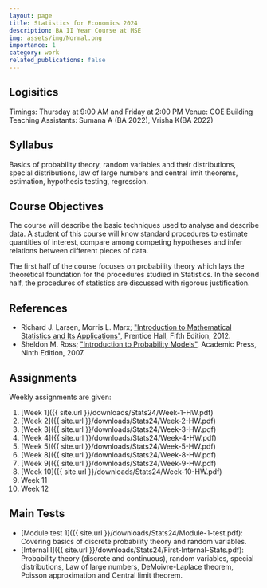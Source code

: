 ```yaml
---
layout: page
title: Statistics for Economics 2024
description: BA II Year Course at MSE
img: assets/img/Normal.png
importance: 1
category: work
related_publications: false
---
```


## Logisitics 
Timings: Thursday at 9:00 AM and Friday at 2:00 PM
Venue: COE Building
Teaching Assistants: Sumana A (BA 2022), Vrisha K(BA 2022)
## Syllabus
Basics of probability theory, random variables and their distributions, special distributions, law of large numbers and central limit theorems, estimation, hypothesis testing, regression.

## Course Objectives
The course will describe the basic techniques used to analyse and describe data. A student of this course will know standard procedures to estimate quantities of interest, compare among competing hypotheses and infer relations between different pieces of data. 

The first half of the course focuses on probability theory which lays the theoretical foundation for the procedures studied in Statistics. In the second half, the procedures of statistics are discussed with rigorous justification.  
## References


- Richard J. Larsen, Morris L. Marx; ["Introduction to Mathematical Statistics and Its Applications"](https://www.google.co.in/books/edition/An_Introduction_to_Mathematical_Statisti/tZdbRAAACAAJ?hl=en), Prentice Hall, Fifth Edition, 2012.
- Sheldon M. Ross; ["Introduction to Probability Models"](https://www.google.co.in/books/edition/Introduction_to_Probability_Models/1uxBwhAb_zYC?hl=en&gbpv=0), Academic Press, Ninth Edition, 2007.
## Assignments

Weekly assignments are given:
1) [Week 1]({{ site.url }}/downloads/Stats24/Week-1-HW.pdf)
2) [Week 2]({{ site.url }}/downloads/Stats24/Week-2-HW.pdf)
3) [Week 3]({{ site.url }}/downloads/Stats24/Week-3-HW.pdf)
4) [Week 4]({{ site.url }}/downloads/Stats24/Week-4-HW.pdf)
5) [Week 5]({{ site.url }}/downloads/Stats24/Week-5-HW.pdf)
6) [Week 8]({{ site.url }}/downloads/Stats24/Week-8-HW.pdf)
7) [Week 9]({{ site.url }}/downloads/Stats24/Week-9-HW.pdf)
8) [Week 10]({{ site.url }}/downloads/Stats24/Week-10-HW.pdf)
9) Week 11
10) Week 12

## Main Tests


- [Module test 1]({{ site.url }}/downloads/Stats24/Module-1-test.pdf): Covering basics of discrete probability theory and random variables.
- [Internal I]({{ site.url }}/downloads/Stats24/First-Internal-Stats.pdf): Probability theory (discrete and continuous), random variables, special distributions, Law of large numbers, DeMoivre-Laplace theorem, Poisson approximation and Central limit theorem.